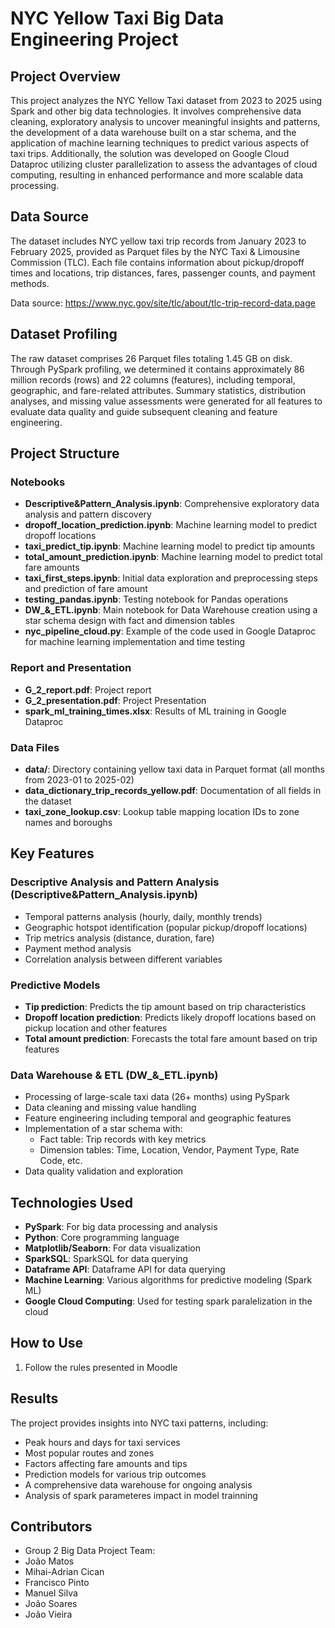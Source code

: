 # NYC Yellow Taxi Big Data Engineering Project

## Project Overview
This project analyzes the NYC Yellow Taxi dataset from 2023 to 2025 using Spark and other big data technologies. It involves comprehensive data cleaning, exploratory analysis to uncover meaningful insights and patterns, the development of a data warehouse built on a star schema, and the application of machine learning techniques to predict various aspects of taxi trips. Additionally, the solution was developed on Google Cloud Dataproc utilizing cluster parallelization to assess the advantages of cloud computing, resulting in enhanced performance and more scalable data processing.

## Data Source
The dataset includes NYC yellow taxi trip records from January 2023 to February 2025, provided as Parquet files by the NYC Taxi & Limousine Commission (TLC). Each file contains information about pickup/dropoff times and locations, trip distances, fares, passenger counts, and payment methods.

Data source: https://www.nyc.gov/site/tlc/about/tlc-trip-record-data.page

## Dataset Profiling
The raw dataset comprises 26 Parquet files totaling 1.45 GB on disk. Through PySpark profiling, we determined it contains approximately 86 million records (rows) and 22 columns (features), including temporal, geographic, and fare-related attributes. Summary statistics, distribution analyses, and missing value assessments were generated for all features to evaluate data quality and guide subsequent cleaning and feature engineering.

## Project Structure

### Notebooks
- **Descriptive&Pattern_Analysis.ipynb**: Comprehensive exploratory data analysis and pattern discovery
- **dropoff_location_prediction.ipynb**: Machine learning model to predict dropoff locations
- **taxi_predict_tip.ipynb**: Machine learning model to predict tip amounts
- **total_amount_prediction.ipynb**: Machine learning model to predict total fare amounts
- **taxi_first_steps.ipynb**: Initial data exploration and preprocessing steps and prediction of fare amount
- **testing_pandas.ipynb**: Testing notebook for Pandas operations
- **DW_&_ETL.ipynb**: Main notebook for Data Warehouse creation using a star schema design with fact and dimension tables
- **nyc_pipeline_cloud.py**: Example of the code used in Google Dataproc for machine learning implementation and time testing

### Report and Presentation
- **G_2_report.pdf**: Project report
- **G_2_presentation.pdf**: Project Presentation
- **spark_ml_training_times.xlsx**: Results of ML training in Google Dataproc

### Data Files
- **data/**: Directory containing yellow taxi data in Parquet format (all months from 2023-01 to 2025-02)
- **data_dictionary_trip_records_yellow.pdf**: Documentation of all fields in the dataset
- **taxi_zone_lookup.csv**: Lookup table mapping location IDs to zone names and boroughs

## Key Features

### Descriptive Analysis and Pattern Analysis (Descriptive&Pattern_Analysis.ipynb)
- Temporal patterns analysis (hourly, daily, monthly trends)
- Geographic hotspot identification (popular pickup/dropoff locations)
- Trip metrics analysis (distance, duration, fare)
- Payment method analysis
- Correlation analysis between different variables

### Predictive Models
- **Tip prediction**: Predicts the tip amount based on trip characteristics
- **Dropoff location prediction**: Predicts likely dropoff locations based on pickup location and other features
- **Total amount prediction**: Forecasts the total fare amount based on trip features

### Data Warehouse & ETL (DW_&_ETL.ipynb)
- Processing of large-scale taxi data (26+ months) using PySpark
- Data cleaning and missing value handling
- Feature engineering including temporal and geographic features
- Implementation of a star schema with:
  - Fact table: Trip records with key metrics
  - Dimension tables: Time, Location, Vendor, Payment Type, Rate Code, etc.
- Data quality validation and exploration

## Technologies Used
- **PySpark**: For big data processing and analysis
- **Python**: Core programming language
- **Matplotlib/Seaborn**: For data visualization
- **SparkSQL**: SparkSQL for data querying
- **Dataframe API**: Dataframe API for data querying
- **Machine Learning**: Various algorithms for predictive modeling (Spark ML)
- **Google Cloud Computing**: Used for testing spark paralelization in the cloud

## How to Use
1. Follow the rules presented in Moodle


## Results 
The project provides insights into NYC taxi patterns, including:
- Peak hours and days for taxi services
- Most popular routes and zones
- Factors affecting fare amounts and tips
- Prediction models for various trip outcomes
- A comprehensive data warehouse for ongoing analysis
- Analysis of spark parameteres impact in model trainning

## Contributors
- Group 2 Big Data Project Team:
- João Matos	
- Mihai-Adrian Cican	
- Francisco Pinto	
- Manuel Silva	
- João Soares	
- João Vieira

